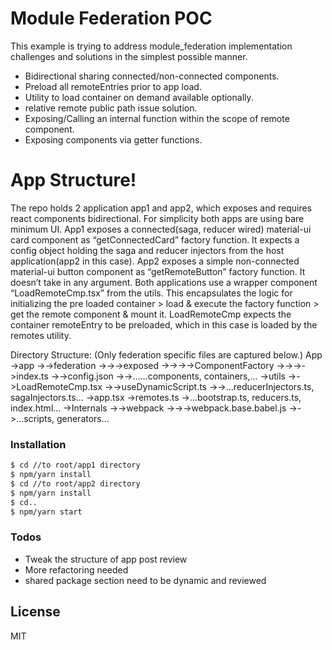 # Module Federation POC
This example is trying to address module_federation implementation challenges and solutions in the simplest possible manner.
  - Bidirectional sharing connected/non-connected components.
  - Preload all remoteEntries prior to app load.
  - Utility to load container on demand available optionally.
  - relative remote public path issue solution.
  - Exposing/Calling an internal function within the scope of remote component.
  - Exposing components via getter functions.

# App Structure!

  The repo holds 2 application app1 and app2,  which exposes and requires react components bidirectional. For simplicity both apps are using bare minimum UI. App1 exposes a connected(saga, reducer wired) material-ui card component as “getConnectedCard” factory function. It expects a config object holding the saga and reducer injectors from the host application(app2 in this case). App2 exposes a simple non-connected material-ui button component as “getRemoteButton” factory function. It doesn’t take in any argument.
  Both applications use a wrapper component “LoadRemoteCmp.tsx” from the utils. This encapsulates the logic for initializing the pre loaded container > load & execute the factory function > get the remote component  & mount it. LoadRemoteCmp expects the container remoteEntry to be preloaded, which in this case is loaded by the remotes utility. 

Directory Structure: (Only federation specific files are captured below.)
App
->app
->->federation
->->->exposed
->->->->ComponentFactory
->->->->index.ts
->->config.json
->->……components, containers,…
->utils
->->LoadRemoteCmp.tsx
->->useDynamicScript.ts
->->…reducerInjectors.ts, sagaInjectors.ts…
->app.tsx
->remotes.ts
->…bootstrap.ts, reducers.ts, index.html…
->Internals
->->webpack
->->->webpack.base.babel.js
->->...scripts, generators...

### Installation

```sh
$ cd //to root/app1 directory
$ npm/yarn install
$ cd //to root/app2 directory
$ npm/yarn install
$ cd..
$ npm/yarn start
```



### Todos

 - Tweak the structure of app post review
 - More refactoring needed
 - shared package section need to be dynamic and reviewed  

License
----

MIT
